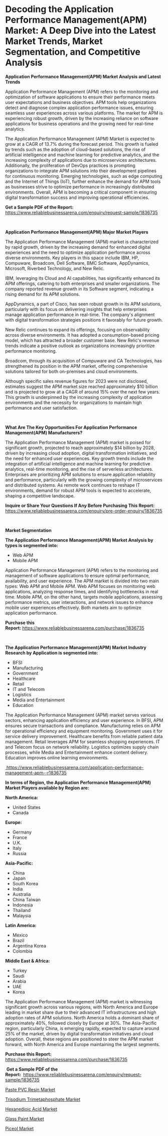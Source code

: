 <p><h1>Decoding the Application Performance Management(APM) Market: A Deep Dive into the Latest Market Trends, Market Segmentation, and Competitive Analysis</h1></p><p><strong>Application Performance Management(APM) Market Analysis and Latest Trends</strong></p>
<p><p>Application Performance Management (APM) refers to the monitoring and optimization of software applications to ensure their performance meets user expectations and business objectives. APM tools help organizations detect and diagnose complex application performance issues, ensuring seamless user experiences across various platforms. The market for APM is experiencing robust growth, driven by the increasing reliance on software applications for business operations and the growing need for real-time analytics.</p><p>The Application Performance Management (APM) Market is expected to grow at a CAGR of 13.7% during the forecast period. This growth is fueled by trends such as the adoption of cloud-based solutions, the rise of artificial intelligence and machine learning for predictive analytics, and the increasing complexity of applications due to microservices architectures. Additionally, the proliferation of DevOps practices is prompting organizations to integrate APM solutions into their development pipelines for continuous monitoring. Emerging technologies, such as edge computing and the Internet of Things (IoT), further enhance the demand for APM tools as businesses strive to optimize performance in increasingly distributed environments. Overall, APM is becoming a critical component in ensuring digital transformation success and improving operational efficiencies.</p></p>
<p><strong>Get a Sample PDF of the Report:&nbsp;</strong> <a href="https://www.reliablebusinessarena.com/enquiry/request-sample/1836735?utm_campaign=1579&utm_medium=2&utm_source=Github&utm_content=ia&utm_term=16102024&utm_id=application-performance-managementapm">https://www.reliablebusinessarena.com/enquiry/request-sample/1836735</a></p>
<p>&nbsp;</p>
<p><strong>Application Performance Management(APM) Major Market Players</strong></p>
<p><p>The Application Performance Management (APM) market is characterized by rapid growth, driven by the increasing demand for enhanced digital experiences and the need to optimize application performance across diverse environments. Key players in this space include IBM, HP, Compuware, Broadcom, Dell Software, BMC Software, AppDynamics, Microsoft, Riverbed Technology, and New Relic. </p><p>IBM, leveraging its Cloud and AI capabilities, has significantly enhanced its APM offerings, catering to both enterprises and smaller organizations. The company reported revenue growth in its Software segment, indicating a rising demand for its APM solutions. </p><p>AppDynamics, a part of Cisco, has seen robust growth in its APM solutions, particularly with its focus on delivering insights that help enterprises manage application performance in real-time. The company's alignment with digital transformation strategies positions it favorably for future growth.</p><p>New Relic continues to expand its offerings, focusing on observability across diverse environments. It has adopted a consumption-based pricing model, which has attracted a broader customer base. New Relic's revenue trends indicate a positive outlook as organizations increasingly prioritize performance monitoring.</p><p>Broadcom, through its acquisition of Compuware and CA Technologies, has strengthened its position in the APM market, offering comprehensive solutions tailored for both on-premises and cloud environments. </p><p>Although specific sales revenue figures for 2023 were not disclosed, estimates suggest the APM market size reached approximately $10 billion and is projected to grow at a CAGR of around 15% over the next few years. This growth is underpinned by the increasing complexity of application environments and the necessity for organizations to maintain high performance and user satisfaction.</p></p>
<p>&nbsp;</p>
<p><strong>What Are The Key Opportunities For Application Performance Management(APM) Manufacturers?</strong></p>
<p><p>The Application Performance Management (APM) market is poised for significant growth, projected to reach approximately $14 billion by 2028, driven by increasing cloud adoption, digital transformation initiatives, and the need for enhanced user experiences. Key growth trends include the integration of artificial intelligence and machine learning for predictive analytics, real-time monitoring, and the rise of serverless architectures. Enterprises are prioritizing APM solutions to ensure application reliability and performance, particularly with the growing complexity of microservices and distributed systems. As remote work continues to reshape IT environments, demand for robust APM tools is expected to accelerate, shaping a competitive landscape.</p></p>
<p><strong>Inquire or Share Your Questions If Any Before Purchasing This Report:</strong> <a href="https://www.reliablebusinessarena.com/enquiry/pre-order-enquiry/1836735?utm_campaign=1579&utm_medium=2&utm_source=Github&utm_content=ia&utm_term=16102024&utm_id=application-performance-managementapm">https://www.reliablebusinessarena.com/enquiry/pre-order-enquiry/1836735</a></p>
<p>&nbsp;</p>
<p><strong>Market Segmentation</strong></p>
<p><strong>The Application Performance Management(APM) Market Analysis by types is segmented into:</strong></p>
<p><ul><li>Web APM</li><li>Mobile APM</li></ul></p>
<p><p>Application Performance Management (APM) refers to the monitoring and management of software applications to ensure optimal performance, availability, and user experience. The APM market is divided into two main types: Web APM and Mobile APM. Web APM focuses on monitoring web applications, analyzing response times, and identifying bottlenecks in real time. Mobile APM, on the other hand, targets mobile applications, assessing performance metrics, user interactions, and network issues to enhance mobile user experiences effectively. Both markets aim to optimize application performance.</p></p>
<p><strong>Purchase this Report:&nbsp;</strong><a href="https://www.reliablebusinessarena.com/purchase/1836735?utm_campaign=1579&utm_medium=2&utm_source=Github&utm_content=ia&utm_term=16102024&utm_id=application-performance-managementapm">https://www.reliablebusinessarena.com/purchase/1836735</a></p>
<p>&nbsp;</p>
<p><strong>The Application Performance Management(APM) Market Industry Research by Application is segmented into:</strong></p>
<p><ul><li>BFSI</li><li>Manufacturing</li><li>Government</li><li>Healthcare</li><li>Retail</li><li>IT and Telecom</li><li>Logistics</li><li>Media and Entertainment</li><li>Education</li></ul></p>
<p><p>The Application Performance Management (APM) market serves various sectors, enhancing application efficiency and user experience. In BFSI, APM ensures secure transactions and compliance. Manufacturing relies on APM for operational efficiency and equipment monitoring. Government uses it for service delivery improvement. Healthcare benefits from reliable patient data management. Retail leverages APM for seamless shopping experiences. IT and Telecom focus on network reliability. Logistics optimizes supply chain processes, while Media and Entertainment enhance content delivery. Education improves online learning environments.</p></p>
<p><a href="https://www.reliablebusinessarena.com/application-performance-management-apm--r1836735?utm_campaign=1579&utm_medium=2&utm_source=Github&utm_content=ia&utm_term=16102024&utm_id=application-performance-managementapm">&nbsp;https://www.reliablebusinessarena.com/application-performance-management-apm--r1836735</a></p>
<p><strong>In terms of Region, the Application Performance Management(APM) Market Players available by Region are:</strong></p>
<p>
    <p> <strong> North America: </strong>
        <ul>
            <li>United States</li>
            <li>Canada</li>
        </ul>
        </p> 
    <p> <strong> Europe: </strong>
        <ul>
            <li>Germany</li>
            <li>France</li>
            <li>U.K.</li>
            <li>Italy</li>
            <li>Russia</li>
        </ul>
        </p> 
    <p> <strong> Asia-Pacific: </strong>
        <ul>
            <li>China</li>
            <li>Japan</li>
            <li>South Korea</li>
            <li>India</li>
            <li>Australia</li>
            <li>China Taiwan</li>
            <li>Indonesia</li>
            <li>Thailand</li>
            <li>Malaysia</li>
        </ul>
        </p> 
    <p> <strong> Latin America: </strong>
        <ul>
            <li>Mexico</li>
            <li>Brazil</li>
            <li>Argentina Korea</li>
            <li>Colombia</li>
        </ul>
        </p> 
    <p> <strong> Middle East & Africa: </strong>
        <ul>
            <li>Turkey</li>
            <li>Saudi</li>
            <li>Arabia</li>
            <li>UAE</li>
            <li>Korea</li>
        </ul>
    </p>
    </p>
<p><p>The Application Performance Management (APM) market is witnessing significant growth across various regions, with North America and Europe leading in market share due to their advanced IT infrastructures and high adoption rates of APM solutions. North America holds a dominant share of approximately 40%, followed closely by Europe at 30%. The Asia-Pacific region, particularly China, is emerging rapidly, expected to capture around 25% of the market, driven by digital transformation initiatives and cloud adoption. Overall, these regions are positioned to steer the APM market forward, with North America and Europe maintaining the largest segments.</p></p>
<p><strong>Purchase this Report: </strong><a href="https://www.reliablebusinessarena.com/purchase/1836735?utm_campaign=1579&utm_medium=2&utm_source=Github&utm_content=ia&utm_term=16102024&utm_id=application-performance-managementapm">https://www.reliablebusinessarena.com/purchase/1836735</a></p>
<p>&nbsp;<strong>Get a Sample PDF of the Report:&nbsp;&nbsp;</strong><a href="https://www.reliablebusinessarena.com/enquiry/request-sample/1836735?utm_campaign=1579&utm_medium=2&utm_source=Github&utm_content=ia&utm_term=16102024&utm_id=application-performance-managementapm">https://www.reliablebusinessarena.com/enquiry/request-sample/1836735</a></p>
<p><strong></strong></p>
<p><p><a href="https://www.linkedin.com/pulse/global-paste-pvc-resin-market-product-types-applications-regional-kzmxc?utm_campaign=1579&utm_medium=2&utm_source=Github&utm_content=ia&utm_term=16102024&utm_id=application-performance-managementapm">Paste PVC Resin Market</a></p><p><a href="https://www.linkedin.com/pulse/trisodium-trimetaphosphate-market-research-report-2024-qdttc?utm_campaign=1579&utm_medium=2&utm_source=Github&utm_content=ia&utm_term=16102024&utm_id=application-performance-managementapm">Trisodium Trimetaphosphate Market</a></p><p><a href="https://www.linkedin.com/pulse/navigating-global-hexanedioic-acid-market-from-trends-strategy-bc7xc?utm_campaign=1579&utm_medium=2&utm_source=Github&utm_content=ia&utm_term=16102024&utm_id=application-performance-managementapm">Hexanedioic Acid Market</a></p><p><a href="https://www.linkedin.com/pulse/global-glass-paint-market-trends-insights-growth-opportunities-fj66c?utm_campaign=1579&utm_medium=2&utm_source=Github&utm_content=ia&utm_term=16102024&utm_id=application-performance-managementapm">Glass Paint Market</a></p><p><a href="https://www.linkedin.com/pulse/sustainability-trends-piceol-industry-market-implications-future-yhqqc?utm_campaign=1579&utm_medium=2&utm_source=Github&utm_content=ia&utm_term=16102024&utm_id=application-performance-managementapm">Piceol Market</a></p></p>